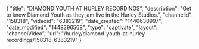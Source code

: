 {
    "title": "DIAMOND YOUTH AT HURLEY RECORDINGS",
    "description": "Get to know Diamond Youth as they jam live in the Hurley Studios.",
    "channelid": "158318",
    "videoid": "6383219",
    "date_created": "1440630997",
    "date_modified": "1448396568",
    "type": "captivate",
    "layout": "channelVideo",
    "url": "\/hurley\/diamond-youth-at-hurley-recordings\/158318-6383219"
}
